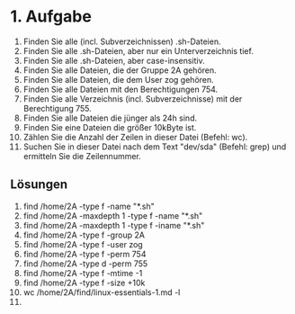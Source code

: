 # 1. Aufgabe
1. Finden Sie alle (incl. Subverzeichnissen) .sh-Dateien.  
2. Finden Sie alle .sh-Dateien, aber nur ein Unterverzeichnis tief.  
3. Finden Sie alle .sh-Dateien, aber case-insensitiv.  
4. Finden Sie alle Dateien, die der Gruppe 2A gehören.  
5. Finden Sie alle Dateien, die dem User zog gehören.  
6. Finden Sie alle Dateien mit den Berechtigungen 754.  
7. Finden Sie alle Verzeichnis (incl. Subverzeichnisse) mit der Berechtigung 755.  
8. Finden Sie alle Dateien die jünger als 24h sind.  
9. Finden Sie eine Dateien die größer 10kByte ist.  
10. Zählen Sie die Anzahl der Zeilen in dieser Datei (Befehl: wc).  
11. Suchen Sie in dieser Datei nach dem Text "dev/sda" (Befehl: grep) und ermitteln Sie die Zeilennummer.

## Lösungen
1. find /home/2A -type f -name "\*.sh"
2. find /home/2A -maxdepth 1 -type f -name "\*.sh"
3. find /home/2A -maxdepth 1 -type f -iname "\*.sh"
4. find /home/2A -type f -group 2A
5. find /home/2A -type f -user zog
6. find /home/2A -type f -perm 754
7. find /home/2A -type d -perm 755
8. find /home/2A -type f -mtime -1
9. find /home/2A -type f -size +10k
10. wc /home/2A/find/linux-essentials-1.md -l
11. 